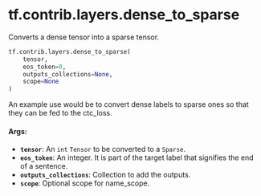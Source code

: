 <div itemscope itemtype="http://developers.google.com/ReferenceObject">
<meta itemprop="name" content="tf.contrib.layers.dense_to_sparse" />
<meta itemprop="path" content="Stable" />
</div>

# tf.contrib.layers.dense_to_sparse

Converts a dense tensor into a sparse tensor.

``` python
tf.contrib.layers.dense_to_sparse(
    tensor,
    eos_token=0,
    outputs_collections=None,
    scope=None
)
```

<!-- Placeholder for "Used in" -->

An example use would be to convert dense labels to sparse ones
so that they can be fed to the ctc_loss.

#### Args:


* <b>`tensor`</b>: An `int` `Tensor` to be converted to a `Sparse`.
* <b>`eos_token`</b>: An integer. It is part of the target label that signifies the
  end of a sentence.
* <b>`outputs_collections`</b>: Collection to add the outputs.
* <b>`scope`</b>: Optional scope for name_scope.
